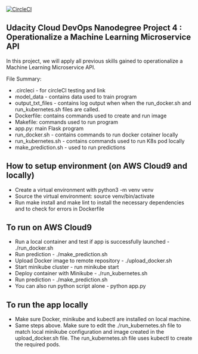 
[![CircleCI](https://dl.circleci.com/status-badge/img/gh/Busayo/udacity-project-4/tree/master.svg?style=svg)](https://dl.circleci.com/status-badge/redirect/gh/Busayo/udacity-project-4/tree/master)

## Udacity Cloud DevOps Nanodegree Project 4 : Operationalize a Machine Learning Microservice API

In this project, we will apply all previous skills gained to operationalize a Machine Learning Microservice API.

File Summary:

* .circleci - for circleCI testing and link
* model_data - contains data used to train program
* output_txt_files - contains log output when when the run_docker.sh and run_kubernetes.sh files are called.
* Dockerfile: contains commands used to create and run image
* Makefile: commands used to run program
* app.py: main Flask program 
* run_docker.sh - contains commands to run docker cotainer locally
* run_kubernetes.sh - contains commands used to run K8s pod locally
* make_prediction.sh - used to run predictions

## How to setup environment (on AWS Cloud9 and locally)
* Create a virtual environment with python3 -m venv venv
* Source the virtual environment: source venv/bin/activate
* Run make install and make lint to install the necessary dependencies and to check for errors in Dockerfile

## To run on AWS Cloud9

* Run a local container and test if app is successfully launched - ./run_docker.sh
* Run prediction - ./make_prediction.sh
* Upload Docker image to remote repository - ./upload_docker.sh
* Start minikube cluster - run minikube start
* Deploy container with Minikube - ./run_kubernetes.sh
* Run prediction - ./make_prediction.sh
* You can also run python script alone - python app.py

## To run the app locally
* Make sure Docker, minikube and kubectl are installed on local machine.
* Same steps above. Make sure to edit the ./run_kubernetes.sh file to match local minikube configuration and image created in the upload_docker.sh file. The run_kubernetes.sh file uses kubectl to create the required pods.



